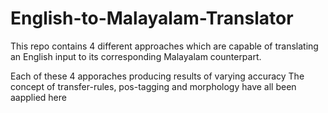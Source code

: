 # English-to-Malayalam-Translator
This repo contains 4 different approaches which are capable of translating an English input to its corresponding Malayalam counterpart.

Each of these 4 apporaches producing results of varying accuracy
The concept of transfer-rules, pos-tagging and morphology have all been aapplied here
